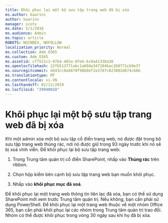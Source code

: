```yaml
---
title: Khôi phục lại một bộ sưu tập trang web đã bị xóa
ms.author: kaarins
author: kaarins
manager: scotv
ms.date: 5/1/2018
ms.audience: Admin
ms.topic: article
ROBOTS: NOINDEX, NOFOLLOW
localization_priority: Normal
ms.collection: Adm_O365
ms.custom: Adm_O365
ms.assetid: cf7521c3-97b4-465a-97eb-6c0a41338a30
ms.openlocfilehash: 22fb513771abc1a604a347204bac268771cb9e37
ms.sourcegitcommit: dd43cc0a9470f98b8ef2a3787c823801d674c666
ms.translationtype: MT
ms.contentlocale: vi-VN
ms.lasthandoff: 02/12/2019
ms.locfileid: "29940018"
---
```

# <a name="restore-a-deleted-site-collection"></a>Khôi phục lại một bộ sưu tập trang web đã bị xóa

Khi một admin xóa một bộ sưu tập cổ điển trang web, nó được đặt trong bộ sưu tập trang web thùng rác, nơi nó được giữ trong 93 ngày trước khi nó sẽ bị xoá vĩnh viễn. Để khôi phục lại bộ sưu tập trang web:
  
1. Trong Trung tâm quản trị cổ điển SharePoint, nhấp vào **Thùng rác** trên ribbon. 
    
2. Chọn hộp kiểm bên cạnh bộ sưu tập trang web bạn muốn khôi phục.
    
3. Nhấp vào **khôi phục mục đã xoá**.
    
Để khôi phục lại một trang web thông tin liên lạc đã xóa, bạn có thể sử dụng SharePoint mới xem trước Trung tâm quản trị. Nếu không, bạn cần phải sử dụng PowerShell. Để khôi phục lại một trang web thuộc về một nhóm Office 365, bạn cần phải khôi phục lại các nhóm trong Trung tâm quản trị trao đổi. Nhóm có thể được khôi phục trong vòng 30 ngày sau khi họ đã bị xóa.
  

